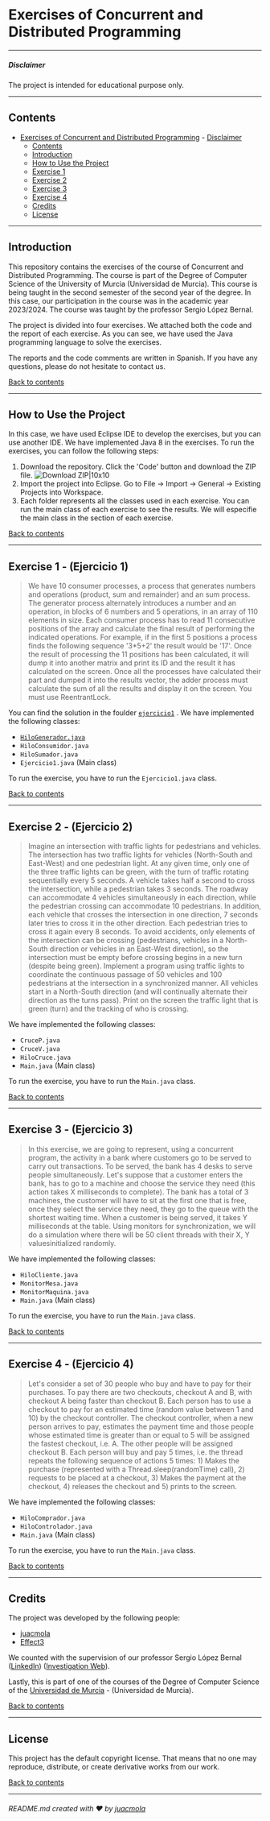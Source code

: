 # Exercises of Concurrent and Distributed Programming 
---
##### Disclaimer
The project is intended for educational purpose only.

---
## Contents
- [Exercises of Concurrent and Distributed Programming](#exercises-of-concurrent-and-distributed-programming)
        - [Disclaimer](#disclaimer)
  - [Contents](#contents)
  - [Introduction](#introduction)
  - [How to Use the Project](#how-to-use-the-project)
  - [Exercise 1](#exercise-1)
  - [Exercise 2](#exercise-2)
  - [Exercise 3](#exercise-3)
  - [Exercise 4](#exercise-4)
  - [Credits](#credits)
  - [License](#license)

---
## Introduction
This repository contains the exercises of the course of Concurrent and Distributed Programming. The course is part of the Degree of Computer Science of the University of Murcia (Universidad de Murcia). This course is being taught in the second semester of the second year of the degree. In this case, our participation in the course was in the academic year 2023/2024. The course was taught by the professor Sergio López Bernal.

The project is divided into four exercises. We attached both the code and the report of each exercise. As you can see, we have used the Java programming language to solve the exercises.

The reports and the code comments are written in Spanish. If you have any questions, please do not hesitate to contact us.

[Back to contents](#contents)

---
## How to Use the Project
In this case, we have used Eclipse IDE to develop the exercises, but you can use another IDE. We have implemented Java 8 in the exercises. 
To run the exercises, you can follow the following steps:
1. Download the repository. Click the 'Code' button and download the ZIP file.
![Download ZIP|10x10](./images/download_zip.png)
2. Import the project into Eclipse. Go to File -> Import -> General -> Existing Projects into Workspace.
3. Each folder represents all the classes used in each exercise. You can run the main class of each exercise to see the results. We will especifie the main class in the section of each exercise.

[Back to contents](#contents)

---
## Exercise 1 - (Ejercicio 1)
>We have 10 consumer processes, a process that generates numbers and operations (product, sum and remainder) and an sum process.
The generator process alternately introduces a number and an operation, in blocks of 6 numbers and 5 operations, in an array of 110 elements in size.
Each consumer process has to read 11 consecutive positions of the array and calculate the final result of performing the indicated operations. For example, if in the first 5 positions a process finds the following sequence '3*5+2' the result would be '17'. Once the result of processing the 11 positions has been calculated, it will dump it into another matrix and print its ID and the result it has calculated on the screen. Once all the processes have calculated their part and dumped it into the results vector, the adder process must calculate the sum of all the results and display it on the screen. You must use ReentrantLock.

You can find the solution in the foulder [`ejercicio1`](#./Boletin/src/ejercicio1) . We have implemented the following classes:
- [`HiloGenerador.java`](#./Boletin/src/ejercicio1/HiloGenerador.java)
- `HiloConsumidor.java`
- `HiloSumador.java`
- `Ejercicio1.java` (Main class)

To run the exercise, you have to run the `Ejercicio1.java` class.

[Back to contents](#contents)

---
## Exercise 2 - (Ejercicio 2)
>Imagine an intersection with traffic lights for pedestrians and vehicles. The intersection has two traffic lights for vehicles (North-South and East-West) and one pedestrian light.
At any given time, only one of the three traffic lights can be green, with the turn of traffic rotating sequentially every 5 seconds.
A vehicle takes half a second to cross the intersection, while a pedestrian takes 3 seconds. The roadway can accommodate 4 vehicles simultaneously in each direction, while the pedestrian crossing can accommodate 10 pedestrians. In addition, each vehicle that crosses the intersection in one direction, 7 seconds later tries to cross it in the other direction. Each pedestrian tries to cross it again every 8 seconds. To avoid accidents, only elements of the intersection can be crossing (pedestrians, vehicles in a North-South direction or vehicles in an East-West direction), so the intersection must be empty before crossing begins in a new turn (despite being green).
Implement a program using traffic lights to coordinate the continuous passage of 50 vehicles and 100 pedestrians at the intersection in a synchronized manner. All vehicles start in a North-South direction (and will continually alternate their direction as the turns pass). Print on the screen the traffic light that is green (turn) and the tracking of who is crossing.

We have implemented the following classes:
- `CruceP.java`
- `CruceV.java`
- `HiloCruce.java`
- `Main.java` (Main class)
  
To run the exercise, you have to run the `Main.java` class.

[Back to contents](#contents)

---
## Exercise 3 - (Ejercicio 3)
>In this exercise, we are going to represent, using a concurrent program, the activity in a bank where customers go to be served to carry out transactions. To be served, the bank has 4 desks to serve people simultaneously. Let's suppose that a customer enters the bank, has to go to a machine and choose the service they need (this action takes X milliseconds to complete). The bank has a total of 3 machines, the customer will have to sit at the first one that is free, once they select the service they need, they go to the queue with the shortest waiting time. When a customer is being served, it takes Y milliseconds at the table. Using monitors for synchronization, we will do a simulation where there will be 50 client threads with their X, Y values ​​initialized randomly.

We have implemented the following classes:
- `HiloCliente.java`
- `MonitorMesa.java`
- `MonitorMaquina.java`
- `Main.java` (Main class)

To run the exercise, you have to run the `Main.java` class.

[Back to contents](#contents)

---
## Exercise 4 - (Ejercicio 4)
>Let's consider a set of 30 people who buy and have to pay for their purchases. To pay there are two checkouts, checkout A and B, with checkout A being faster than checkout B. Each person has to use a checkout to pay for an estimated time (random value between 1 and 10) by the checkout controller. The checkout controller, when a new person arrives to pay, estimates the payment time and those people whose estimated time is greater than or equal to 5 will be assigned the fastest checkout, i.e. A. The other people will be assigned checkout B. Each person will buy and pay 5 times, i.e. the thread repeats the following sequence of actions 5 times: 1) Makes the purchase (represented with a Thread.sleep(randomTime) call), 2) requests to be placed at a checkout, 3) Makes the payment at the checkout, 4) releases the checkout and 5) prints to the screen.

We have implemented the following classes:
- `HiloComprador.java`
- `HiloControlador.java`
- `Main.java` (Main class)

To run the exercise, you have to run the `Main.java` class.

[Back to contents](#contents)

---
## Credits
The project was developed by the following people:

- [juacmola](https://github.com/juacmola)
- [Effect3](https://github.com/Effect3)

We counted with the supervision of our professor Sergio López Bernal ([LinkedIn](https://www.linkedin.com/in/slopezbernal/?originalSubdomain=es)) ([Investigation Web](https://portalinvestigacion.um.es/investigadores/815441/detalle)).

Lastly, this is part of one of the courses of the Degree of Computer Science of the [Universidad de Murcia](https://www.um.es/web/estudios/grados/informatica) - (Universidad de Murcia).

[Back to contents](#contents)

---
## License
This project has the default copyright license. That means that no one may reproduce, distribute, or create derivative works from our work.

[Back to contents](#contents)

---
###### README.md created with ❤️ by [juacmola](https://github.com/juacmola)